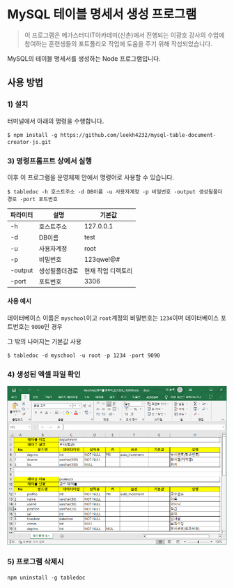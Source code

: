 # MySQL 테이블 명세서 생성 프로그램


> 이 프로그램은 메가스터디IT아카데미(신촌)에서 진행되는 이광호 강사의 수업에 참여하는 훈련생들의 포트폴리오 작업에 도움을 주기 위해 작성되었습니다.

MySQL의 테이블 명세서를 생성하는 Node 프로그램입니다.

## 사용 방법

### 1) 설치

터미널에서 아래의 명령을 수행합니다.

```shell
$ npm install -g https://github.com/leekh4232/mysql-table-document-creator-js.git
```

### 3) 명령프롬프트 상에서 실행

이후 이 프로그램을 운영체제 안에서 명령어로 사용할 수 있습니다.

```shell
$ tabledoc -h 호스트주소 -d DB이름 -u 사용자계정 -p 비밀번호 -output 생성될폴더경로 -port 포트번호
```

| 파라미터 | 설명 | 기본값 |
|---|---|---|
| -h | 호스트주소 | 127.0.0.1 |
| -d | DB이름 | test |
| -u | 사용자계정 | root |
| -p | 비밀번호 | 123qwe!@# |
| -output | 생성될폴더경로 | 현재 작업 디렉토리 |
| -port | 포트번호 | 3306 |

#### 사용 예시

데이터베이스 이름은 `myschool`이고 `root`계정의 비밀번호는 `1234`이며 데이터베이스 포트번호는 `9090`인 경우

그 밖의 나머지는 기본값 사용

```shell
$ tabledoc -d myschool -u root -p 1234 -port 9090
```

### 4) 생성된 엑셀 파일 확인

![res/result.png](res/result.png)

### 5) 프로그램 삭제시

```shell
npm uninstall -g tabledoc
```
